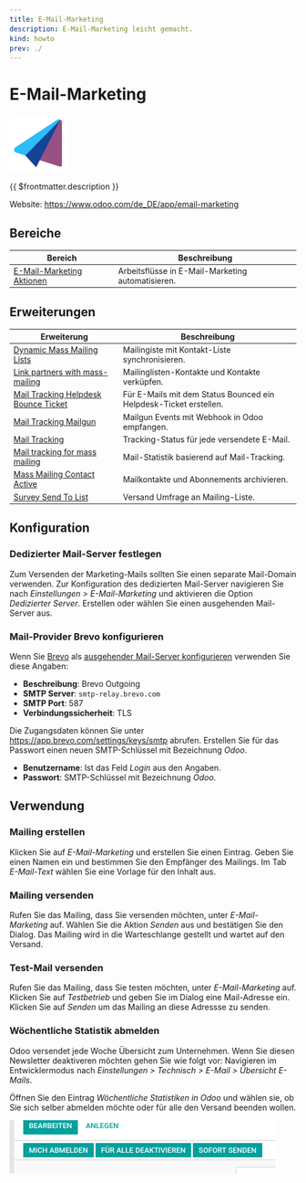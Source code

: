 ```yaml
---
title: E-Mail-Marketing
description: E-Mail-Marketing leicht gemacht.
kind: howto
prev: ./
---
```

# E-Mail-Marketing
![icons_odoo_mass_mailing](attachments/icons_odoo_mass_mailing.png)

{{ $frontmatter.description }}

Website: <https://www.odoo.com/de_DE/app/email-marketing>

## Bereiche

| Bereich                                                 | Beschreibung                                      |
| ------------------------------------------------------- | ------------------------------------------------- |
| [E-Mail-Marketing Aktionen](Mass%20Mailing%20Actions.md) | Arbeitsflüsse in E-Mail-Marketing automatisieren. |

## Erweiterungen

| Erweiterung                                                                              | Beschreibung                                                      |
| ---------------------------------------------------------------------------------------- | ----------------------------------------------------------------- |
| [Dynamic Mass Mailing Lists](Mass%20Mailing%20List%20Dynamic.md)                         | Mailingiste mit Kontakt-Liste synchronisieren.                    |
| [Link partners with mass-mailing](Mass%20Mailing%20Partner.md)                           | Mailinglisten-Kontakte und Kontakte verküpfen.                    |
| [Mail Tracking Helpdesk Bounce Ticket ](Mail%20Tracking%20Helpdesk%20Bounce%20Ticket.md) | Für E-Mails mit dem Status Bounced ein Helpdesk-Ticket erstellen. |
| [Mail Tracking Mailgun](Mail%20Tracking%20Mailgun.md)                                    | Mailgun Events mit Webhook in Odoo empfangen.                     |
| [Mail Tracking](Mail%20Tracking.md)                                                      | Tracking-Status für jede versendete E-Mail.                       |
| [Mail tracking for mass mailing](Mail%20tracking%20for%20mass%20mailing.md)              | Mail-Statistik basierend auf Mail-Tracking.                       |
| [Mass Mailing Contact Active](Mass%20Mailing%20Contact%20Active.md)                      | Mailkontakte und Abonnements archivieren.                         |
| [Survey Send To List](Survey%20Send%20To%20List.md)                                      | Versand Umfrage an Mailing-Liste.                                 |

## Konfiguration

### Dedizierter Mail-Server festlegen

Zum Versenden der Marketing-Mails sollten Sie einen separate Mail-Domain verwenden. Zur Konfiguration des dedizierten Mail-Server navigieren Sie nach *Einstellungen > E-Mail-Marketing* und aktivieren die Option *Dedizierter Server*. Erstellen oder wählen Sie einen ausgehenden Mail-Server aus.

### Mail-Provider Brevo konfigurieren

Wenn Sie [Brevo](https://www.brevo.com) als [ausgehender Mail-Server konfigurieren](Settings%20E-Mail.md#Ausgehender%20Mail-Server%20konfigurieren) verwenden Sie diese Angaben:

* **Beschreibung**: Brevo Outgoing
* **SMTP Server**: `smtp-relay.brevo.com`
* **SMTP Port**: 587
* **Verbindungssicherheit**: TLS

Die Zugangsdaten können Sie unter <https://app.brevo.com/settings/keys/smtp> abrufen. Erstellen Sie für das Passwort einen neuen SMTP-Schlüssel mit Bezeichnung *Odoo*.

* **Benutzername**: Ist das Feld *Login* aus den Angaben.
* **Passwort**: SMTP-Schlüssel mit Bezeichnung *Odoo*.

## Verwendung

### Mailing erstellen

Klicken Sie auf *E-Mail-Marketing* und erstellen Sie einen Eintrag. Geben Sie einen Namen ein und bestimmen Sie den Empfänger des Mailings. Im Tab *E-Mail-Text* wählen Sie eine Vorlage für den Inhalt aus. 

### Mailing versenden

Rufen Sie das Mailing, dass Sie versenden möchten, unter *E-Mail-Marketing* auf. Wählen Sie die Aktion *Senden* aus und bestätigen Sie den Dialog. Das Mailing wird in die Warteschlange gestellt und wartet auf den Versand.

### Test-Mail versenden

Rufen Sie das Mailing, dass Sie testen möchten, unter *E-Mail-Marketing* auf. Klicken Sie auf *Testbetrieb* und geben Sie im Dialog eine Mail-Adresse ein. Klicken Sie auf *Senden* um das Mailing an diese Adressse zu senden.

### Wöchentliche Statistik abmelden

Odoo versendet jede Woche Übersicht zum Unternehmen. Wenn Sie diesen Newsletter deaktiveren möchten gehen Sie wie folgt vor: Navigieren im Entwicklermodus nach *Einstellungen > Technisch > E-Mail > Übersicht E-Mails*.

Öffnen Sie den Eintrag *Wöchentliche Statistiken in Odoo* und wählen sie, ob Sie sich selber abmelden möchte oder für alle den Versand beenden wollen.

![](attachments/E-Mail-Marketing%20Versand%20beenden.png)


